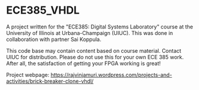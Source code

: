 ECE385_VHDL
==============
A project written for the "ECE385: Digital Systems Laboratory" course at the University of Illinois at Urbana-Champaign (UIUC). 
This was done in collaboration with partner Sai Koppula.

This code base may contain content based on course material.
Contact UIUC for distribution.
Please do not use this for your own ECE 385 work. After all, the satisfaction of getting your FPGA working is great!

Project webpage: https://rajvinjamuri.wordpress.com/projects-and-activities/brick-breaker-clone-vhdl/
